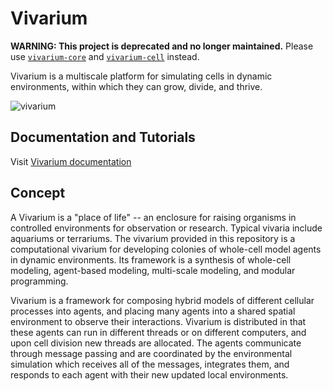 # Vivarium

**WARNING: This project is deprecated and no longer maintained.** Please
use
[`vivarium-core`](https://github.com/vivarium-collective/vivarium-core)
and
[`vivarium-cell`](https://github.com/vivarium-collective/vivarium-cell)
instead.

Vivarium is a multiscale platform for simulating cells in dynamic
environments, within which they can grow, divide, and thrive.

![vivarium](doc/_static/snapshots_fields.png)

## Documentation and Tutorials
Visit [Vivarium documentation](https://wc-vivarium.readthedocs.io/)

## Concept

A Vivarium is a "place of life" -- an enclosure for raising organisms in controlled environments for observation or
research. Typical vivaria include aquariums or terrariums.  The vivarium provided in this repository is a computational
vivarium for developing colonies of whole-cell model agents in dynamic environments. Its framework is a synthesis of
whole-cell modeling, agent-based modeling, multi-scale modeling, and modular programming.

Vivarium is a framework for composing hybrid models of different cellular processes into agents, and placing many agents
into a shared spatial environment to observe their interactions. Vivarium is distributed in that these agents can run in
different threads or on different computers, and upon cell division new threads are allocated. The agents communicate
through message passing and are coordinated by the environmental simulation which receives all of the messages,
integrates them, and responds to each agent with their new updated local environments.
